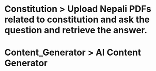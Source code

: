 # Constitution > Upload Nepali PDFs related to constitution and ask the question and retrieve the answer.
# Content_Generator > AI Content Generator
